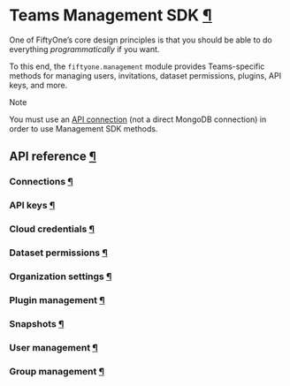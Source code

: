 # Teams Management SDK [¶](\#teams-management-sdk "Permalink to this headline")

One of FiftyOne’s core design principles is that you should be able to do
everything _programmatically_ if you want.

To this end, the `fiftyone.management` module provides Teams-specific methods
for managing users, invitations, dataset permissions, plugins, API keys, and
more.

Note

You must use an [API connection](api_connection.html#teams-api-connection) (not a direct
MongoDB connection) in order to use Management SDK methods.

## API reference [¶](\#api-reference "Permalink to this headline")

### Connections [¶](\#connections "Permalink to this headline")

### API keys [¶](\#api-keys "Permalink to this headline")

### Cloud credentials [¶](\#cloud-credentials "Permalink to this headline")

### Dataset permissions [¶](\#dataset-permissions "Permalink to this headline")

### Organization settings [¶](\#organization-settings "Permalink to this headline")

### Plugin management [¶](\#plugin-management "Permalink to this headline")

### Snapshots [¶](\#snapshots "Permalink to this headline")

### User management [¶](\#user-management "Permalink to this headline")

### Group management [¶](\#group-management "Permalink to this headline")

